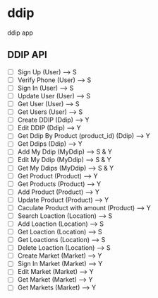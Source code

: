 # ddip
ddip app

## DDIP API

- [ ] Sign Up (User) --> S
- [ ] Verify Phone (User) --> S
- [ ] Sign In (User) --> S
- [ ] Update User (User) --> S
- [ ] Get User (User) --> S
- [ ] Get Users (User) --> S
- [ ] Create DDIP (Ddip) --> Y
- [ ] Edit DDIP (Ddip) --> Y
- [ ] Get Ddip By Product (product_id) (Ddip) --> Y
- [ ] Get Ddips (Ddip) --> Y
- [ ] Add My Ddip (MyDdip) --> S & Y
- [ ] Edit My Ddip (MyDdip) --> S & Y
- [ ] Get My Ddips (MyDdip) --> S & Y
- [ ] Get Product (Product) --> Y
- [ ] Get Products (Product) --> Y
- [ ] Add Product (Product) --> Y
- [ ] Update Product (Product) --> Y
- [ ] Caculate Product with amount (Product) --> Y
- [ ] Search Loaction (Location) --> S
- [ ] Add Loaction (Location) --> S
- [ ] Get Loaction (Location) --> S
- [ ] Get Loactions (Location) --> S
- [ ] Delete Loaction (Location) --> S
- [ ] Create Market (Market) --> Y
- [ ] Sign In Market (Market) --> Y
- [ ] Edit Market (Market) --> Y
- [ ] Get Market (Market) --> Y
- [ ] Get Markets (Market) --> Y